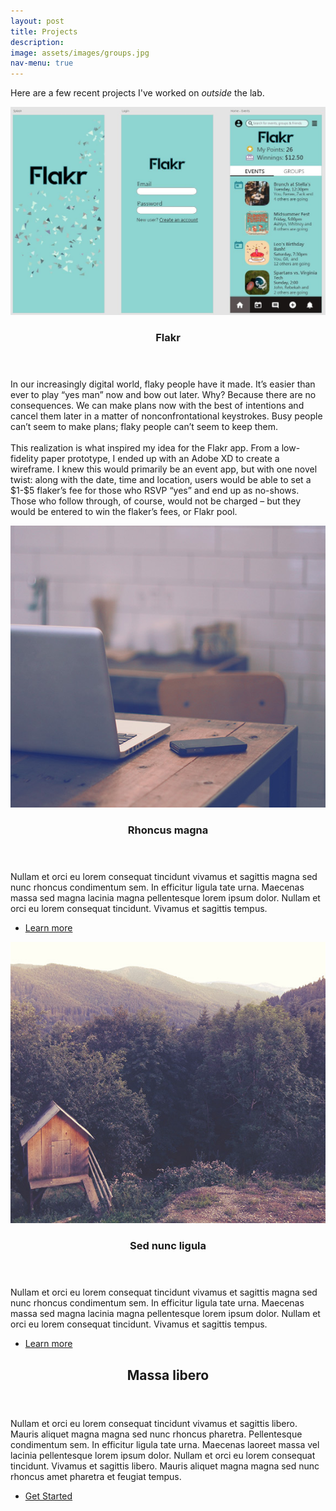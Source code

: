 ```yaml
---
layout: post
title: Projects
description:
image: assets/images/groups.jpg
nav-menu: true
---
```



<!-- Main -->
<div id="main">

<!-- One -->
<section id="one">
	<div class="inner">
		<!--<header class="major">
			<h2></h2>
		</header>-->
		<p>Here are a few recent projects I've worked on <i>outside</i> the lab.</p>
	</div>
</section>

<!-- Two -->
<section id="two" class="spotlights">
	<section>
		<a href="generic.html" class="image">
			<img src="assets/images/Flickr.JPG" alt="" data-position="center center" />
		</a>
		<div class="content">
			<div class="inner">
				<header class="major">
					<h3>Flakr</h3>
				</header>
				<p>In our increasingly digital world, flaky people have it made. It’s easier than ever to play “yes man” now and bow out later. Why? Because there are no consequences. We can make plans now with the best of intentions and cancel them later in a matter of nonconfrontational keystrokes. Busy people can’t seem to make plans; flaky people can’t seem to keep them. <br><br> This realization is what inspired my idea for the Flakr app. From a low-fidelity paper prototype, I ended up with an Adobe XD to create a wireframe. I knew this would primarily be an event app, but with one novel twist: along with the date, time and location, users would be able to set a $1-$5 flaker’s fee for those who RSVP “yes” and end up as no-shows. Those who follow through, of course, would not be charged – but they would be entered to win the flaker’s fees, or Flakr pool.
</p>
				<!--<ul class="actions">
					<li><a href="generic.html" class="button">Learn more</a></li>
				</ul>-->
			</div>
		</div>
	</section>
	<section>
		<a href="generic.html" class="image">
			<img src="assets/images/pic09.jpg" alt="" data-position="top center" />
		</a>
		<div class="content">
			<div class="inner">
				<header class="major">
					<h3>Rhoncus magna</h3>
				</header>
				<p>Nullam et orci eu lorem consequat tincidunt vivamus et sagittis magna sed nunc rhoncus condimentum sem. In efficitur ligula tate urna. Maecenas massa sed magna lacinia magna pellentesque lorem ipsum dolor. Nullam et orci eu lorem consequat tincidunt. Vivamus et sagittis tempus.</p>
				<ul class="actions">
					<li><a href="generic.html" class="button">Learn more</a></li>
				</ul>
			</div>
		</div>
	</section>
	<section>
		<a href="generic.html" class="image">
			<img src="assets/images/pic10.jpg" alt="" data-position="25% 25%" />
		</a>
		<div class="content">
			<div class="inner">
				<header class="major">
					<h3>Sed nunc ligula</h3>
				</header>
				<p>Nullam et orci eu lorem consequat tincidunt vivamus et sagittis magna sed nunc rhoncus condimentum sem. In efficitur ligula tate urna. Maecenas massa sed magna lacinia magna pellentesque lorem ipsum dolor. Nullam et orci eu lorem consequat tincidunt. Vivamus et sagittis tempus.</p>
				<ul class="actions">
					<li><a href="generic.html" class="button">Learn more</a></li>
				</ul>
			</div>
		</div>
	</section>
</section>

<!-- Three -->
<section id="three">
	<div class="inner">
		<header class="major">
			<h2>Massa libero</h2>
		</header>
		<p>Nullam et orci eu lorem consequat tincidunt vivamus et sagittis libero. Mauris aliquet magna magna sed nunc rhoncus pharetra. Pellentesque condimentum sem. In efficitur ligula tate urna. Maecenas laoreet massa vel lacinia pellentesque lorem ipsum dolor. Nullam et orci eu lorem consequat tincidunt. Vivamus et sagittis libero. Mauris aliquet magna magna sed nunc rhoncus amet pharetra et feugiat tempus.</p>
		<ul class="actions">
			<li><a href="generic.html" class="button next">Get Started</a></li>
		</ul>
	</div>
</section>

</div>

